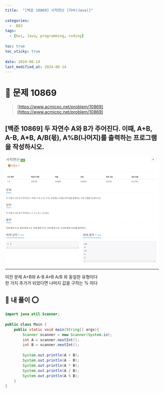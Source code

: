 ```yaml
---
title:  "[백준 10869] 사칙연산 [자바(Java)]"

categories:
  -  BOJ
tags:
  - [boj, Java, programming, coding]

toc: true
toc_sticky: true

date: 2024-06-14
last_modified_at: 2024-06-14
---
```


# 🚀 문제 10869

> [https://www.acmicpc.net/problem/10869](https://www.acmicpc.net/problem/10869)


## [백준 10869] 두 자연수 A와 B가 주어진다. 이때, A+B, A-B, A*B, A/B(몫), A%B(나머지)를 출력하는 프로그램을 작성하시오. 

![백준 10869](/assets/images/boj10869.png)

---

이전 문제 A+B와 A-B A*B A/B 와 동일한 유형이다<br/>
한 가지 추가가 되었다면 나머지 값을 구하는 % 이다

## 🚀 내 풀이 ⭕

```java
import java.util.Scanner;

public class Main {
    public static void main(String[] args){
        Scanner scanner = new Scanner(System.in);
        int A = scanner.nextInt();
        int B = scanner.nextInt();
        
        System.out.println(A + B);
        System.out.println(A - B);
        System.out.println(A * B);
        System.out.println(A / B);
        System.out.println(A % B);
    }
}
```



